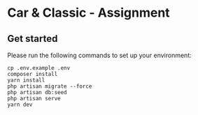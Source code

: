 # Car & Classic - Assignment

## Get started

Please run the following commands to set up your environment:

```shell
cp .env.example .env
composer install
yarn install
php artisan migrate --force
php artisan db:seed
php artisan serve
yarn dev
```
